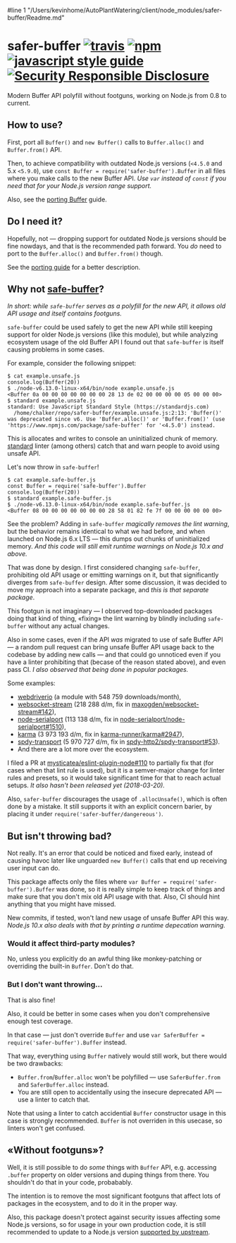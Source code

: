 #line 1 "/Users/kevinhome/AutoPlantWatering/client/node_modules/safer-buffer/Readme.md"
# safer-buffer [![travis][travis-image]][travis-url] [![npm][npm-image]][npm-url] [![javascript style guide][standard-image]][standard-url] [![Security Responsible Disclosure][secuirty-image]][secuirty-url]

[travis-image]: https://travis-ci.org/ChALkeR/safer-buffer.svg?branch=master
[travis-url]: https://travis-ci.org/ChALkeR/safer-buffer
[npm-image]: https://img.shields.io/npm/v/safer-buffer.svg
[npm-url]: https://npmjs.org/package/safer-buffer
[standard-image]: https://img.shields.io/badge/code_style-standard-brightgreen.svg
[standard-url]: https://standardjs.com
[secuirty-image]: https://img.shields.io/badge/Security-Responsible%20Disclosure-green.svg
[secuirty-url]: https://github.com/nodejs/security-wg/blob/master/processes/responsible_disclosure_template.md

Modern Buffer API polyfill without footguns, working on Node.js from 0.8 to current.

## How to use?

First, port all `Buffer()` and `new Buffer()` calls to `Buffer.alloc()` and `Buffer.from()` API.

Then, to achieve compatibility with outdated Node.js versions (`<4.5.0` and 5.x `<5.9.0`), use
`const Buffer = require('safer-buffer').Buffer` in all files where you make calls to the new
Buffer API. _Use `var` instead of `const` if you need that for your Node.js version range support._

Also, see the
[porting Buffer](https://github.com/ChALkeR/safer-buffer/blob/master/Porting-Buffer.md) guide.

## Do I need it?

Hopefully, not — dropping support for outdated Node.js versions should be fine nowdays, and that
is the recommended path forward. You _do_ need to port to the `Buffer.alloc()` and `Buffer.from()`
though.

See the [porting guide](https://github.com/ChALkeR/safer-buffer/blob/master/Porting-Buffer.md)
for a better description.

## Why not [safe-buffer](https://npmjs.com/safe-buffer)?

_In short: while `safe-buffer` serves as a polyfill for the new API, it allows old API usage and
itself contains footguns._

`safe-buffer` could be used safely to get the new API while still keeping support for older
Node.js versions (like this module), but while analyzing ecosystem usage of the old Buffer API
I found out that `safe-buffer` is itself causing problems in some cases.

For example, consider the following snippet:

```console
$ cat example.unsafe.js
console.log(Buffer(20))
$ ./node-v6.13.0-linux-x64/bin/node example.unsafe.js
<Buffer 0a 00 00 00 00 00 00 00 28 13 de 02 00 00 00 00 05 00 00 00>
$ standard example.unsafe.js
standard: Use JavaScript Standard Style (https://standardjs.com)
  /home/chalker/repo/safer-buffer/example.unsafe.js:2:13: 'Buffer()' was deprecated since v6. Use 'Buffer.alloc()' or 'Buffer.from()' (use 'https://www.npmjs.com/package/safe-buffer' for '<4.5.0') instead.
```

This is allocates and writes to console an uninitialized chunk of memory.
[standard](https://www.npmjs.com/package/standard) linter (among others) catch that and warn people
to avoid using unsafe API.

Let's now throw in `safe-buffer`!

```console
$ cat example.safe-buffer.js
const Buffer = require('safe-buffer').Buffer
console.log(Buffer(20))
$ standard example.safe-buffer.js
$ ./node-v6.13.0-linux-x64/bin/node example.safe-buffer.js
<Buffer 08 00 00 00 00 00 00 00 28 58 01 82 fe 7f 00 00 00 00 00 00>
```

See the problem? Adding in `safe-buffer` _magically removes the lint warning_, but the behavior
remains identiсal to what we had before, and when launched on Node.js 6.x LTS — this dumps out
chunks of uninitialized memory.
_And this code will still emit runtime warnings on Node.js 10.x and above._

That was done by design. I first considered changing `safe-buffer`, prohibiting old API usage or
emitting warnings on it, but that significantly diverges from `safe-buffer` design. After some
discussion, it was decided to move my approach into a separate package, and _this is that separate
package_.

This footgun is not imaginary — I observed top-downloaded packages doing that kind of thing,
«fixing» the lint warning by blindly including `safe-buffer` without any actual changes.

Also in some cases, even if the API _was_ migrated to use of safe Buffer API — a random pull request
can bring unsafe Buffer API usage back to the codebase by adding new calls — and that could go
unnoticed even if you have a linter prohibiting that (becase of the reason stated above), and even
pass CI. _I also observed that being done in popular packages._

Some examples:
 * [webdriverio](https://github.com/webdriverio/webdriverio/commit/05cbd3167c12e4930f09ef7cf93b127ba4effae4#diff-124380949022817b90b622871837d56cR31)
   (a module with 548 759 downloads/month),
 * [websocket-stream](https://github.com/maxogden/websocket-stream/commit/c9312bd24d08271687d76da0fe3c83493871cf61)
   (218 288 d/m, fix in [maxogden/websocket-stream#142](https://github.com/maxogden/websocket-stream/pull/142)),
 * [node-serialport](https://github.com/node-serialport/node-serialport/commit/e8d9d2b16c664224920ce1c895199b1ce2def48c)
   (113 138 d/m, fix in [node-serialport/node-serialport#1510](https://github.com/node-serialport/node-serialport/pull/1510)),
 * [karma](https://github.com/karma-runner/karma/commit/3d94b8cf18c695104ca195334dc75ff054c74eec)
   (3 973 193 d/m, fix in [karma-runner/karma#2947](https://github.com/karma-runner/karma/pull/2947)),
 * [spdy-transport](https://github.com/spdy-http2/spdy-transport/commit/5375ac33f4a62a4f65bcfc2827447d42a5dbe8b1)
   (5 970 727 d/m, fix in [spdy-http2/spdy-transport#53](https://github.com/spdy-http2/spdy-transport/pull/53)).
 * And there are a lot more over the ecosystem.

I filed a PR at
[mysticatea/eslint-plugin-node#110](https://github.com/mysticatea/eslint-plugin-node/pull/110) to
partially fix that (for cases when that lint rule is used), but it is a semver-major change for
linter rules and presets, so it would take significant time for that to reach actual setups.
_It also hasn't been released yet (2018-03-20)._

Also, `safer-buffer` discourages the usage of `.allocUnsafe()`, which is often done by a mistake.
It still supports it with an explicit concern barier, by placing it under
`require('safer-buffer/dangereous')`.

## But isn't throwing bad?

Not really. It's an error that could be noticed and fixed early, instead of causing havoc later like
unguarded `new Buffer()` calls that end up receiving user input can do.

This package affects only the files where `var Buffer = require('safer-buffer').Buffer` was done, so
it is really simple to keep track of things and make sure that you don't mix old API usage with that.
Also, CI should hint anything that you might have missed.

New commits, if tested, won't land new usage of unsafe Buffer API this way.
_Node.js 10.x also deals with that by printing a runtime depecation warning._

### Would it affect third-party modules?

No, unless you explicitly do an awful thing like monkey-patching or overriding the built-in `Buffer`.
Don't do that.

### But I don't want throwing…

That is also fine!

Also, it could be better in some cases when you don't comprehensive enough test coverage.

In that case — just don't override `Buffer` and use
`var SaferBuffer = require('safer-buffer').Buffer` instead.

That way, everything using `Buffer` natively would still work, but there would be two drawbacks:

* `Buffer.from`/`Buffer.alloc` won't be polyfilled — use `SaferBuffer.from` and
  `SaferBuffer.alloc` instead.
* You are still open to accidentally using the insecure deprecated API — use a linter to catch that.

Note that using a linter to catch accidential `Buffer` constructor usage in this case is strongly
recommended. `Buffer` is not overriden in this usecase, so linters won't get confused.

## «Without footguns»?

Well, it is still possible to do _some_ things with `Buffer` API, e.g. accessing `.buffer` property
on older versions and duping things from there. You shouldn't do that in your code, probabably.

The intention is to remove the most significant footguns that affect lots of packages in the
ecosystem, and to do it in the proper way.

Also, this package doesn't protect against security issues affecting some Node.js versions, so for
usage in your own production code, it is still recommended to update to a Node.js version
[supported by upstream](https://github.com/nodejs/release#release-schedule).
